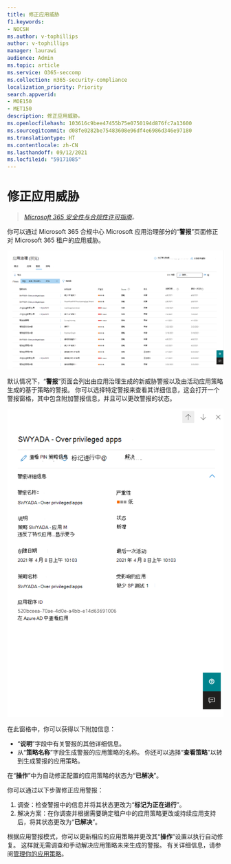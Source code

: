 ```yaml
---
title: 修正应用威胁
f1.keywords:
- NOCSH
ms.author: v-tophillips
author: v-tophillips
manager: laurawi
audience: Admin
ms.topic: article
ms.service: O365-seccomp
ms.collection: m365-security-compliance
localization_priority: Priority
search.appverid:
- MOE150
- MET150
description: 修正应用威胁。
ms.openlocfilehash: 103616c9bee47455b75e0750194d876fc7a13600
ms.sourcegitcommit: d08fe0282be75483608e96df4e6986d346e97180
ms.translationtype: HT
ms.contentlocale: zh-CN
ms.lasthandoff: 09/12/2021
ms.locfileid: "59171085"
---
```

# <a name="remediate-app-threats"></a>修正应用威胁

>*[Microsoft 365 安全性与合规性许可指南](https://aka.ms/ComplianceSD)。*

你可以通过 Microsoft 365 合规中心 Microsoft 应用治理部分的“**警报**”页面修正对 Microsoft 365 租户的应用威胁。

![Microsoft 365 合规中心内的应用治理警报摘要页面。](..\media\manage-app-protection-governance\mapg-cc-alerts.png)

默认情况下，“**警报**”页面会列出由应用治理生成的新威胁警报以及由活动应用策略生成的基于策略的警报。 你可以选择特定警报来查看其详细信息，这会打开一个警报窗格，其中包含附加警报信息，并且可以更改警报的状态。

![Microsoft 365 合规中心内的应用治理警报详细信息页面。](..\media\manage-app-protection-governance\mapg-cc-alerts-alert.png)

在此窗格中，你可以获得以下附加信息：

- “**说明**”字段中有关警报的其他详细信息。
- 从“**策略名称**”字段生成警报的应用策略的名称。 你还可以选择“**查看策略**”以转到生成警报的应用策略。

在“**操作**”中为自动修正配置的应用策略的状态为“**已解决**”。

你可以通过以下步骤修正应用警报：

1. 调查：检查警报中的信息并将其状态更改为“**标记为正在进行**”。
2. 解决方案：在你调查并根据需要确定租户中的应用策略更改或持续应用支持后，将其状态更改为“**已解决**”。

根据应用警报模式，你可以更新相应的应用策略并更改其“**操作**”设置以执行自动修复。 这样就无需调查和手动解决应用策略未来生成的警报。 有关详细信息，请参阅[管理你的应用策略](app-governance-app-policies-manage.md)。
